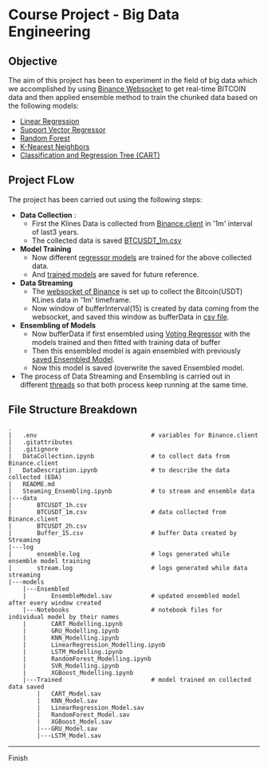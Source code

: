 # Course Project - Big Data Engineering

## Objective

The aim of this project has been to experiment in the field of big data which we accomplished by using [Binance Websocket](https://github.com/binance/binance-spot-api-docs/blob/master/web-socket-streams.md) to get real-time BITCOIN data and then applied ensemble method to train the chunked data based on the following models:

-   [Linear Regression](https://www.javatpoint.com/linear-regression-in-machine-learning)
-   [Support Vector Regressor](https://www.javatpoint.com/machine-learning-support-vector-machine)
-   [Random Forest](https://www.javatpoint.com/machine-learning-random-forest-algorithm)
-   [K-Nearest Neighbors](https://www.analyticsvidhya.com/blog/2018/08/k-nearest-neighbor-introduction-regression-python/)
-   [Classification and Regression Tree (CART)](https://www.analyticssteps.com/blogs/classification-and-regression-tree-cart-algorithm)

## Project FLow

The project has been carried out using the following steps:

-   **Data Collection** :
    -   First the Klines Data is collected from [Binance.client](https://python-binance.readthedocs.io/en/latest/) in '1m' interval of last3 years.
    -   The collected data is saved [BTCUSDT_1m.csv](https://github.com/NonitMittal/Bitcoin_Price_Prediction-BigDataProject/blob/master/data/BTCUSDT_1m.csv)
-   **Model Training**
    -   Now different [regressor models](https://github.com/NonitMittal/Bitcoin_Price_Prediction-BigDataProject/tree/master/models/Notebooks) are trained for the above collected data.
    -   And [trained models](https://github.com/NonitMittal/Bitcoin_Price_Prediction-BigDataProject/tree/master/models/Trained) are saved for future reference.
-   **Data Streaming**
    -   The [websocket of Binance](https://github.com/binance/binance-spot-api-docs/blob/master/web-socket-streams.md) is set up to collect the Bitcoin(USDT) KLines data in '1m' timeframe.
    -   Now window of bufferInterval(15) is created by data coming from the websocket, and saved this window as bufferData in [csv file](https://github.com/NonitMittal/Bitcoin_Price_Prediction-BigDataProject/blob/master/data/Buffer_15.csv).
-   **Ensembling of Models**
    -   Now bufferData if first ensembled using [Voting Regressor](https://scikit-learn.org/stable/modules/generated/sklearn.ensemble.VotingRegressor.html) with the models trained and then fitted with training data of buffer
    -   Then this ensembled model is again ensembled with previously [saved Ensembled Model](https://github.com/NonitMittal/Bitcoin_Price_Prediction-BigDataProject/blob/master/models/Ensembled/EnsembleModel.sav).
    -   Now this model is saved (overwrite the saved Ensembled model.
-   The process of Data Streaming and Ensembling is carried out in different [threads](https://docs.python.org/3/library/threading.html#) so that both process keep running at the same time.

## File Structure Breakdown

```output
.
|   .env                                # variables for Binance.client
|   .gitattributes
|   .gitignore
|   DataCollection.ipynb                # to collect data from Binance.client
|   DataDescription.ipynb               # to describe the data collected (EDA)
|   README.md
|   Steaming_Ensembling.ipynb           # to stream and ensemble data
|---data
|       BTCUSDT_1h.csv
|       BTCUSDT_1m.csv                  # data collected from Binance.client
|       BTCUSDT_2h.csv
|       Buffer_15.csv                   # buffer Data created by Streaming
|---log
|       ensemble.log                    # logs generated while ensemble model training
|       stream.log                      # logs generated while data streaming
|---models
    |---Ensembled
    |       EnsembleModel.sav           # updated ensembled model after every window created
    |---Notebooks                       # notebook files for individual model by their names
    |       CART_Modelling.ipynb
    |       GRU_Modelling.ipynb
    |       KNN_Modelling.ipynb
    |       LinearRegression_Modelling.ipynb
    |       LSTM_Modelling.ipynb
    |       RandomForest_Modelling.ipynb
    |       SVR_Modelling.ipynb
    |       XGBoost_Modelling.ipynb
    |---Trained                         # model trained on collected data saved
        |   CART_Model.sav
        |   KNN_Model.sav
        |   LinearRegression_Model.sav
        |   RandomForest_Model.sav
        |   XGBoost_Model.sav
        |---GRU_Model.sav
        |---LSTM_Model.sav
```

---

Finish
